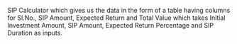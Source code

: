 SIP Calculator which gives us the data in the form of a table having columns for Sl.No., SIP Amount, Expected Return and Total Value which takes Initial Investment Amount, SIP Amount, Expected Return Percentage and SIP Duration as inputs.
